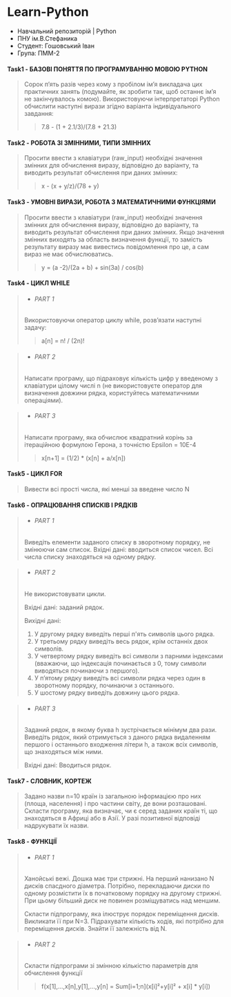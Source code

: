 # Learn-Python #
* Навчальний репозиторій | Python
* ПНУ ім.В.Стефаника
* Студент: Гошовський Іван
* Група: ПММ-2

#### Task1 -  БАЗОВІ ПОНЯТТЯ ПО ПРОГРАМУВАННЮ МОВОЮ PYTHON ####
> Сорок п’ять разів через кому з пробілом ім’я викладача цих практичних занять (подумайте, як зробити так, щоб останнє ім’я не закінчувалось комою).
> Використовуючи інтерпретаторі Python обчислити наступні вирази згідно варіанта індивідуального завдання:
>> 7.8 - (1 + 2.1/3)/(7.8 + 21.3) 


#### Task2 - РОБОТА ЗІ ЗМІННИМИ, ТИПИ ЗМІННИХ ####
> Просити ввести з клавіатури (raw_input) необхідні значення змінних для обчислення виразу, відповідно до варіанту, та виводить результат обчислення при даних змінних:
>> x - (x + y/z)/(78 + y)
	
	
#### Task3 -  УМОВНІ ВИРАЗИ, РОБОТА З МАТЕМАТИЧНИМИ ФУНКЦІЯМИ ####
> Просити ввести з клавіатури (raw_input) необхідні значення змінних для обчислення виразу, відповідно до варіанту, та виводить результат обчислення при даних змінних.
> Якщо значення змінних виходять за область визначення функції, то замість результату виразу має вивестись повідомлення про це, а сам вираз не має обчислюватись.
>> y = (a -2)/(2a + b) + sin(3a) / cos(b)
	
#### Task4 -  ЦИКЛ WHILE ####
> * ###### PART 1 ######
> Використовуючи оператор циклу while, розв’язати наступні задачу:
>> a[n] = n! / (2n)!
		
> * ###### PART 2 ######
> Написати програму, що підраховує кількість цифр у введеному з клавіатури цілому числі n (не використовуєте оператор для визначення довжини рядка, користуйтесь математичними операціями).

> * ###### PART 3 ######
> Написати програму, яка обчислює квадратний корінь за ітераційною формулою Герона, з точністю Epsilon = 10E-4
>> x[n+1] = (1/2) * (x[n] + a/x[n])

#### Task5 -  ЦИКЛ FOR ####
> Вивести всі прості числа, які менші за введене число N

#### Task6 -  ОПРАЦЮВАННЯ СПИСКІВ І РЯДКІВ ####
> * ###### PART 1 ######
> Виведіть елементи заданого списку в зворотному порядку, не змінюючи сам список. Вхідні дані: вводиться список чисел. Всі числа списку знаходяться на одному рядку.
		
> * ###### PART 2 ######
> Не використовувати цикли. 
>
> Вхідні дані: заданий рядок. 
>
> Вихідні дані:
> 1) У другому рядку виведіть перші п'ять символів цього рядка.
> 2) У третьому рядку виведіть весь рядок, крім останніх двох символів.
> 3) У четвертому рядку виведіть всі символи з парними індексами (вважаючи, що індексація починається з 0, тому символи виводяться починаючи з першого).
> 4) У п’ятому рядку виведіть всі символи рядка через один в зворотному порядку, починаючи з останнього.
> 5) У шостому рядку виведіть довжину цього рядка.

> * ###### PART 3 ######
> Заданий рядок, в якому буква h зустрічається мінімум два рази. Виведіть рядок, який отримується  з даного рядка видаленням першого і останнього входження літери h, а також всіх символів, що знаходяться між ними.
>
> Вхідні дані: Вводиться рядок.

#### Task7 -  СЛОВНИК, КОРТЕЖ ####
> Задано назви n=10 країн із загальною інформацією про них (площа, населення) і про частини світу, де вони розташовані. Скласти програму, яка визначає, чи є серед заданих країн ті, що знаходяться в Африці або в Азії. У разі позитивної відповіді надрукувати їх назви.

#### Task8 -  ФУНКЦІЇ ####
> * ###### PART 1 ######
> Ханойські вежі. Дошка має три стрижні. На перший нанизано N дисків спасдного діаметра. Потрібно, перекладаючи диски по одному розмістити їх в початковому порядку на другому стрижні. При цьому більший диск не повинен розміщуватись над меншим.
>
>Скласти підпрограму, яка ілюструє порядок переміщення дисків. Викликати її при N=3. Підрахувати кількість ходів, які потрібно для переміщення дисків. Знайти її залежність від N.
		
> * ###### PART 2 ######
> Скласти підпрограми зі змінною кількістю параметрів для обчислення функції
>> f(x[1],...,x[n],y[1],...,y[n] = Sum[i=1;n](x[i]²+y[i]² + x[i] * y[i])
